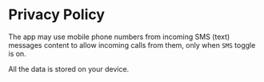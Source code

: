 # Privacy Policy

The app may use mobile phone numbers from incoming SMS (text) messages content to allow 
incoming calls from them, only when `SMS` toggle is on.

All the data is stored on your device.
